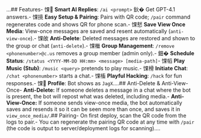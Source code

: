 ...## Features- 馃 **Smart AI Replies**: `/ai <prompt>` 鈥� Get GPT-4.1 answers.- 馃摬
**Easy Setup & Pairing**: Pairs with QR code; `/pair` command regenerates code and shows QR for phone scan.- 馃憖
**Save View Once Media**: View-once messages are saved and resent automatically (`anti-view-once`).- 馃敀
**Anti-Delete**: Deleted messages are restored and shown to the group or chat (`anti-delete`).- 馃檵 
**Group Management**: `/remove <phonenumber>@c.us` removes a group member (admin only).- 鈿�
**Schedule Status**: `/status <YYYY-MM-DD HH:mm> <message> [media-path]`- 馃幍
**Play Music (Stub)**: `/music <query>` pretends to play music.- 馃榾
**Initiate Chat**: `/chat <phonenumber>` starts a chat.- 馃槒
**Playful Hacking**: `/hack` for fun responses.- 馃 
**Profile**: Bot shows as `JagX`....## Anti-Delete & Anti-View-Once- 
**Anti-Delete:** If someone deletes a message in a chat where the bot is present, the bot will repost what was deleted, including media.- 
**Anti-View-Once:** If someone sends view-once media, the bot automatically saves and resends it so it can be seen more than once, and saves it in `view_once_media/`.## Pairing- On first deploy, scan the QR code from the logs to pair.- You can regenerate the pairing QR code at any time with `/pair` (the code is output to server/deployment logs for scanning)....
